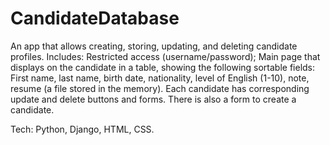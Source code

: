 CandidateDatabase
=================

An app that allows creating, storing, updating, and deleting candidate profiles.
Includes:
Restricted access (username/password);
Main page that displays on the candidate in a table, showing the following sortable fields:
  First name, last name, birth date, nationality, level of English (1-10), note, resume (a file stored in the memory).
Each candidate has corresponding update and delete buttons and forms.
There is also a form to create a candidate.

Tech: Python, Django, HTML, CSS.
